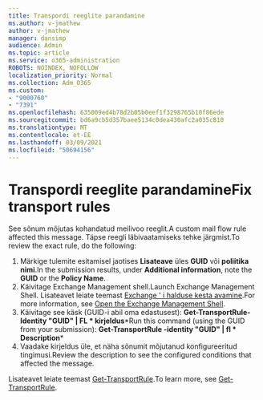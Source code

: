 ```yaml
---
title: Transpordi reeglite parandamine
ms.author: v-jmathew
author: v-jmathew
manager: dansimp
audience: Admin
ms.topic: article
ms.service: o365-administration
ROBOTS: NOINDEX, NOFOLLOW
localization_priority: Normal
ms.collection: Adm_O365
ms.custom:
- "9000760"
- "7391"
ms.openlocfilehash: 635009ed4b78d2b05b0eef1f3298765b10f86ede
ms.sourcegitcommit: bd6a9cb5d357baee5134c0dea430afc2a035c810
ms.translationtype: MT
ms.contentlocale: et-EE
ms.lasthandoff: 03/09/2021
ms.locfileid: "50694156"
---
```

# <a name="fix-transport-rules"></a><span data-ttu-id="67ce7-102">Transpordi reeglite parandamine</span><span class="sxs-lookup"><span data-stu-id="67ce7-102">Fix transport rules</span></span>

<span data-ttu-id="67ce7-103">See sõnum mõjutas kohandatud meilivoo reeglit.</span><span class="sxs-lookup"><span data-stu-id="67ce7-103">A custom mail flow rule affected this message.</span></span> <span data-ttu-id="67ce7-104">Täpse reegli läbivaatamiseks tehke järgmist.</span><span class="sxs-lookup"><span data-stu-id="67ce7-104">To review the exact rule, do the following:</span></span>

1. <span data-ttu-id="67ce7-105">Märkige tulemite esitamisel jaotises **Lisateave** üles **GUID** või **poliitika nimi**.</span><span class="sxs-lookup"><span data-stu-id="67ce7-105">In the submission results, under **Additional information**, note the **GUID** or the **Policy Name**.</span></span>
2. <span data-ttu-id="67ce7-106">Käivitage Exchange Management shell.</span><span class="sxs-lookup"><span data-stu-id="67ce7-106">Launch Exchange Management Shell.</span></span> <span data-ttu-id="67ce7-107">Lisateavet leiate teemast [Exchange ' i halduse kesta avamine](https://go.microsoft.com/fwlink/?linkid=2101432).</span><span class="sxs-lookup"><span data-stu-id="67ce7-107">For more information, see [Open the Exchange Management Shell](https://go.microsoft.com/fwlink/?linkid=2101432).</span></span>
3. <span data-ttu-id="67ce7-108">Käivitage see käsk (GUID-i abil oma edastusest):  **Get-TransportRule-Identity "GUID" | FL \* kirjeldus**\*</span><span class="sxs-lookup"><span data-stu-id="67ce7-108">Run this command (using the GUID from your submission):  **Get-TransportRule -identity "GUID" | fl \* Description**\*</span></span>
4. <span data-ttu-id="67ce7-109">Vaadake kirjeldus üle, et näha sõnumit mõjutanud konfigureeritud tingimusi.</span><span class="sxs-lookup"><span data-stu-id="67ce7-109">Review the description to see the configured conditions that affected the message.</span></span>

<span data-ttu-id="67ce7-110">Lisateavet leiate teemast [Get-TransportRule](https://go.microsoft.com/fwlink/?linkid=2101523).</span><span class="sxs-lookup"><span data-stu-id="67ce7-110">To learn more, see [Get-TransportRule](https://go.microsoft.com/fwlink/?linkid=2101523).</span></span>
